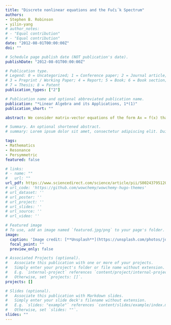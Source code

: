 ```yaml
---
title: "Discrete nonlinear equations and the Fučı´k Spectrum"
authors:
- Stephen B. Robinson
- yilin-yang
# author_notes:
# - "Equal contribution"
# - "Equal contribution"
date: "2012-08-01T00:00:00Z"
doi: ""

# Schedule page publish date (NOT publication's date).
publishDate: "2012-08-01T00:00:00Z"

# Publication type.
# Legend: 0 = Uncategorized; 1 = Conference paper; 2 = Journal article;
# 3 = Preprint / Working Paper; 4 = Report; 5 = Book; 6 = Book section;
# 7 = Thesis; 8 = Patent
publication_types: ["2"]

# Publication name and optional abbreviated publication name.
publication: "*Linear Algebra and its Applications, 1*(1)"
publication_short: ""

abstract: We consider matrix-vector equations of the form Ax = f(x) that are motivated by nonlinear oscillating systems such as the Tacoma Narrows Bridge. We identify a particular set, called the Fučı´k Spectrum, which is relevant to questions of solvability, and we develop theorems to describe the spectrum and show how it relates to the solvability of the matrix equation.

# Summary. An optional shortened abstract.
# summary: Lorem ipsum dolor sit amet, consectetur adipiscing elit. Duis posuere tellus ac convallis placerat. Proin tincidunt magna sed ex sollicitudin condimentum.

tags:
- Mathematics
- Resonance 
- Persymmetric
featured: false

# links:
# - name: ""
#   url: ""
url_pdf: https://www.sciencedirect.com/science/article/pii/S0024379512002479
# url_code: 'https://github.com/wowchemy/wowchemy-hugo-themes'
# url_dataset: ''
# url_poster: ''
# url_project: ''
# url_slides: ''
# url_source: ''
# url_video: ''

# Featured image
# To use, add an image named `featured.jpg/png` to your page's folder. 
image:
  caption: 'Image credit: [**Unsplash**](https://unsplash.com/photos/jdD8gXaTZsc)'
  focal_point: ""
  preview_only: false

# Associated Projects (optional).
#   Associate this publication with one or more of your projects.
#   Simply enter your project's folder or file name without extension.
#   E.g. `internal-project` references `content/project/internal-project/index.md`.
#   Otherwise, set `projects: []`.
projects: []

# Slides (optional).
#   Associate this publication with Markdown slides.
#   Simply enter your slide deck's filename without extension.
#   E.g. `slides: "example"` references `content/slides/example/index.md`.
#   Otherwise, set `slides: ""`.
slides: ""
---
```


<!-- {{% callout note %}}
Click the *Cite* button above to demo the feature to enable visitors to import publication metadata into their reference management software.
{{% /callout %}}

{{% callout note %}}
Create your slides in Markdown - click the *Slides* button to check out the example.
{{% /callout %}}

Supplementary notes can be added here, including [code, math, and images](https://wowchemy.com/docs/writing-markdown-latex/).
 -->